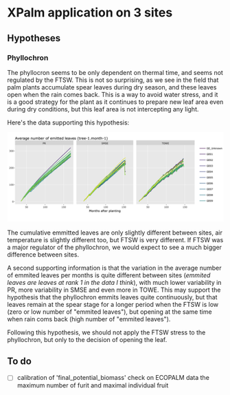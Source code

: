 # XPalm application on 3 sites


## Hypotheses

### Phyllochron

The phyllocron seems to be only dependent on thermal time, and seems not regulated by the FTSW. This is not so surprising, as we see in the field that palm plants accumulate spear leaves during dry season, and these leaves open when the rain comes back. This is a way to avoid water stress, and it is a good strategy for the plant as it continues to prepare new leaf area even during dry conditions, but this leaf area is not intercepting any light.

Here's the data supporting this hypothesis:

![Phyllochron](0-data/validation/n_leaves_cumulated.png)

The cumulative emmitted leaves are only slightly different between sites, air temperature is slightly different too, but FTSW is very different. If FTSW was a major regulator of the phyllochron, we would expect to see a much bigger difference between sites.

A second supporting information is that the variation in the average number of emmited leaves per months is quite different between sites (*emmited leaves are leaves at rank 1 in the data I think*), with much lower variability in PR, more variability in SMSE and even more in TOWE. This may support the hypothesis that the phyllochron emmits leaves quite continuously, but that leaves remain at the spear stage for a longer period when the FTSW is low (zero or low number of "emmited leaves"), but opening at the same time when rain coms back (high number of "emmited leaves").

Following this hypothesis, we should not apply the FTSW stress to the phyllochron, but only to the decision of opening the leaf.

## To do

- [ ] calibration of 'final_potential_biomass' check on ECOPALM data the maximum number of furit and maximal individual fruit